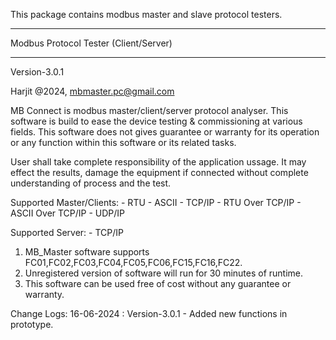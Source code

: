 This package contains modbus master and slave protocol testers.

*****************
Modbus Protocol Tester (Client/Server)
*****************

Version-3.0.1

Harjit @2024, mbmaster.pc@gmail.com

MB Connect is modbus master/client/server protocol analyser. This software is build to ease the device testing & commissioning at various fields. This software does not gives guarantee or warranty for its operation or any function within this software or its related tasks.

User shall take complete responsibility of the application ussage. It may effect the results, damage the equipment if connected without complete understanding of process and the test. 

Supported Master/Clients:
     - RTU
     - ASCII
     - TCP/IP
     - RTU Over TCP/IP
     - ASCII Over TCP/IP
     - UDP/IP

Supported Server:
     - TCP/IP

1) MB_Master software supports FC01,FC02,FC03,FC04,FC05,FC06,FC15,FC16,FC22.
2) Unregistered version of software will run for 30 minutes of runtime.
3) This software can be used free of cost without any guarantee or warranty.

Change Logs:
16-06-2024 : Version-3.0.1 - Added new functions in prototype.
